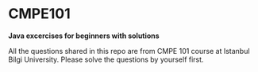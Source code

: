 # CMPE101
**Java excercises for beginners with solutions**

All the questions shared in this repo are from CMPE 101 course at Istanbul Bilgi University.
Please solve the questions by yourself first.
